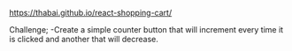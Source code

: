  https://thabai.github.io/react-shopping-cart/

Challenge;
-Create a simple counter button that will increment every time it is clicked and another that will decrease.

